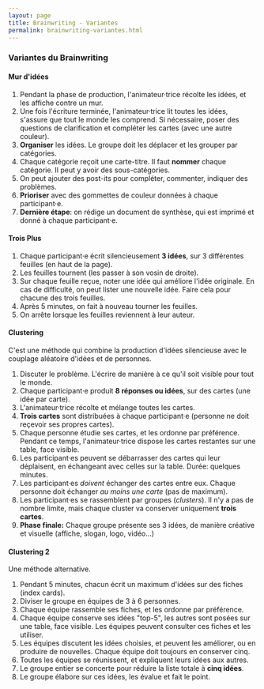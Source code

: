 ```yaml
---
layout: page
title: Brainwriting - Variantes
permalink: brainwriting-variantes.html
---
```


### Variantes du Brainwriting

#### Mur d'idées

1. Pendant la phase de production, l'animateur·trice récolte les idées, et les affiche contre un mur.
2. Une fois l'écriture terminée, l'animateur·trice lit toutes les idées, s'assure que tout le monde les comprend. Si nécessaire, poser des questions de clarification et compléter les cartes (avec une autre couleur).
3. **Organiser** les idées. Le groupe doit les déplacer et les grouper par catégories.
4. Chaque catégorie reçoit une carte-titre. Il faut **nommer** chaque catégorie. Il peut y avoir des sous-catégories.
5. On peut ajouter des post-its pour compléter, commenter, indiquer des problèmes.
6. **Prioriser** avec des gommettes de couleur données à chaque participant·e.
7. **Dernière étape**: on rédige un document de synthèse, qui est imprimé et donné à chaque participant·e.

#### Trois Plus

1. Chaque participant·e écrit silencieusement **3 idées**, sur 3 différentes feuilles (en haut de la page).
2. Les feuilles tournent (les passer à son vosin de droite).
3. Sur chaque feuille reçue, noter une idée qui améliore l'idée originale. En cas de difficulté, on peut lister une nouvelle idée. Faire cela pour chacune des trois feuilles.
4. Après 5 minutes, on fait à nouveau tourner les feuilles.
5. On arrête lorsque les feuilles reviennent à leur auteur.

#### Clustering

C'est une méthode qui combine la production d'idées silencieuse avec le couplage aléatoire d'idées et de personnes.

1. Discuter le problème. L'écrire de manière à ce qu'il soit visible pour tout le monde.
2. Chaque participant·e produit **8 réponses ou idées**, sur des cartes (une idée par carte).
3. L'animateur·trice récolte et mélange toutes les cartes.
4. **Trois cartes** sont distribuées à chaque participant·e (personne ne doit reçevoir ses propres cartes).
5. Chaque personne étudie ses cartes, et les ordonne par préférence. Pendant ce temps, l'animateur·trice dispose les cartes restantes sur une table, face visible.
6. Les participant·es peuvent se débarrasser des cartes qui leur déplaisent, en échangeant avec celles sur la table. Durée: quelques minutes.
7. Les participant·es *doivent* échanger des cartes entre eux. Chaque personne doit échanger *au moins une carte* (pas de maximum).
8. Les participant·es se rassemblent par groupes (*clusters*). Il n'y a pas de nombre limite, mais chaque cluster va conserver uniquement **trois cartes**.
9. **Phase finale:** Chaque groupe présente ses 3 idées, de manière créative et visuelle (affiche, slogan, logo, vidéo...)

#### Clustering 2

Une méthode alternative.

1. Pendant 5 minutes, chacun écrit un maximum d'idées sur des fiches (index cards).
2. Diviser le groupe en équipes de 3 à 6 personnes.
3. Chaque équipe rassemble ses fiches, et les ordonne par préférence.
4. Chaque équipe conserve ses idées "top-5", les autres sont posées sur une table, face visible. Les équipes peuvent consulter ces fiches et les utiliser.
5. Les équipes discutent les idées choisies, et peuvent les améliorer, ou en produire de nouvelles. Chaque équipe doit toujours en conserver cinq.
6. Toutes les équipes se réunissent, et expliquent leurs idées aux autres.
7. Le groupe entier se concerte pour réduire la liste totale à **cinq idées**.
8. Le groupe élabore sur ces idées, les évalue et fait le point.
